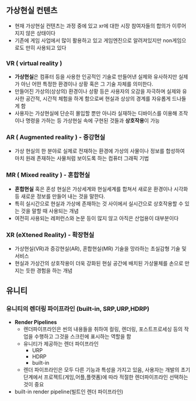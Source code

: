 ## 가상현실 컨텐츠
  - 현재 가상현실 컨텐츠는 과정 중에 있고 xr에 대한 시장 참여자들의 합의가 이루어지지 않은 상태이다
  - 기존에 게임 사업에서 많이 활용하고 있고 게임엔진으로 알려져있지만 non게임으로도 만히 사용되고 있다
  
### VR ( virtual reality )
 - **가상현실**은 컴퓨터 등을 사용한 인공적인 기술로 만들어낸 실제와 유사하지만 실제가 아닌 어떤 특정한 환경이나 상황 혹은 그 기술 자체를 의미한다.
 - 만들어진 가상의(상상의) 환경이나 상황 등은 사용자의 오감을 자극하며 실제와 유사한 공간적, 시간적 체험을 하게 함으로써 현실과 상상의 경계를 자유롭게 드나들게 함
 - 사용자는 가상현실에 단순히 몰입할 뿐만 아니라 실재하는 디바이스를 이용해 조작이나 명령을 가하는 등 가상현실 속에 구현된 것들과 **상호작용**이 가능

### AR ( Augmented reality ) - 증강현실
 - 가상 현실의 한 분야로 실제로 전재하는 환경에 가상의 사물이나 정보를 합성하여 마치 원래 존재하는 사물처럼 보이도록 하는 컴퓨터 그래픽 기법

### MR ( Mixed reality ) - 혼합현실
 - **혼합현실** 혹은 혼성 현실은 가상세계와 현실세계를 합쳐서 새로운 환경이나 시각화 등 새로운 정보를 만들어 내는 것을 말한다.
 - 특히 실시간으로 현실과 가상에 존재하는 것 사이에서 실시간으로 상호작용할 수 있는 것을 말할 때 사용되는 개념
 - 여전히 사용되는 레퍼런스와 논문 등이 많지 않고 아직은 산업용이 대부분이다

### XR (eXtened Reality) - 확장현실
 - 가상현실(VR)과 증강현실(AR), 혼합현실(MR) 기술을 망라하는 초실감형 기술 및 서비스
 - 현실과 가상간의 상호작용이 더욱 강화된 현실 공간에 배치된 가상물체를 손으로 만지는 듯한 경험을 하는 개념

## 유니티

### 유니티의 렌더링 파이프라인 (built-in, SRP,URP,HDRP)

  - **Render Pipelines**
      - 렌더파이프라인은 씬의 내용들을 취하여 컬링, 렌더링, 포스트프로세싱 등의 작업을 수행하고 그것을 스크린에 표시하는 역할을 함
      - 유니티가 제공하는 렌더 파이프라인 
          - URP
          - HDRP
          - built-in
      - 렌더 파이프라인은 모두 다른 기능과 특성을 가지고 있음, 사용자는 개발의 초기 단계에서 프로젝트(게임,어플,플랫폼)에 따라 적절한 렌더파이프라인 선택하는 것이 중요
  - built-in render pipeline(빌트인 렌더 파이프라인)
